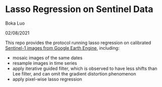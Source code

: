 # Lasso Regression on Sentinel Data

Boka Luo

02/08/2021

This repo provides the protocol running lasso regression on calibrated [Sentinel-1 images from Google Earth Engine](https://developers.google.com/earth-engine/guides/sentinel1), including:

* mosaic images of the same dates
* resample images in time series
* apply iterative guided filter, which is observed to have less shifts than Lee filter, and can omit the gradient distortion phenomenon
* apply pixel-wise lasso regression